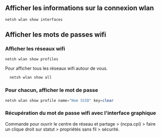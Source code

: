 ## Afficher les informations sur la connexion wlan
```
netsh wlan show interfaces
```

## Afficher les mots de passes wifi

### Afficher les réseaux wifi
```Powershell
netsh wlan show profiles
```
Pour afficher tous les réseaux wifi autour de vous.
```Powershell
  netsh wlan show all
```

### Pour chacun, afficher le mot de passe
```Powershell
netsh wlan show profile name="Nom SSID" key=clear
```

### Récupération du mot de passe wifi avec l'interface graphique 
Commande pour ouvrir le centre de réseau et partage > (ncpa.cpl) > faire un clique droit sur statut > propriétés sans fil > sécurité.
